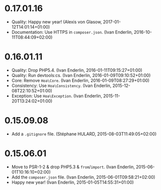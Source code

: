 # 0.17.01.16

  * Quality: Happy new year! (Alexis von Glasow, 2017-01-12T14:01:14+01:00)
  * Documentation: Use HTTPS in `composer.json`. (Ivan Enderlin, 2016-10-11T08:44:09+02:00)

# 0.16.01.11

  * Quality: Drop PHP5.4. (Ivan Enderlin, 2016-01-11T09:15:27+01:00)
  * Quality: Run devtools:cs. (Ivan Enderlin, 2016-01-09T09:10:52+01:00)
  * Core: Remove `Hoa\Core`. (Ivan Enderlin, 2016-01-09T08:27:29+01:00)
  * Consistency: Use `Hoa\Consistency`. (Ivan Enderlin, 2015-12-08T22:10:52+01:00)
  * Exception: Use `Hoa\Exception`. (Ivan Enderlin, 2015-11-20T13:24:02+01:00)

# 0.15.09.08

  * Add a `.gitignore` file. (Stéphane HULARD, 2015-08-03T11:49:05+02:00)

# 0.15.06.01

  * Move to PSR-1-2 & drop PHP5.3 & `from`/`import`. (Ivan Enderlin, 2015-06-01T10:16:10+02:00)
  * Add the `composer.json` file. (Ivan Enderlin, 2015-06-01T09:58:21+02:00)
  * Happy new year! (Ivan Enderlin, 2015-01-05T14:55:31+01:00)

